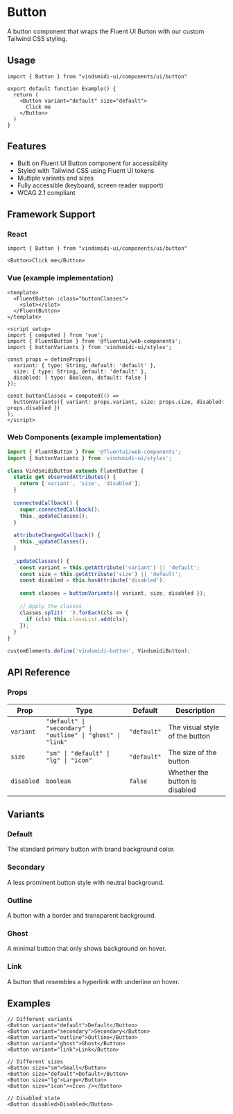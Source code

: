 # Button

A button component that wraps the Fluent UI Button with our custom Tailwind CSS styling.

## Usage

```tsx
import { Button } from "vindsmidi-ui/components/ui/button"

export default function Example() {
  return (
    <Button variant="default" size="default">
      Click me
    </Button>
  )
}
```

## Features

- Built on Fluent UI Button component for accessibility
- Styled with Tailwind CSS using Fluent UI tokens
- Multiple variants and sizes
- Fully accessible (keyboard, screen reader support)
- WCAG 2.1 compliant

## Framework Support

### React

```tsx
import { Button } from "vindsmidi-ui/components/ui/button"

<Button>Click me</Button>
```

### Vue (example implementation)

```vue
<template>
  <FluentButton :class="buttonClasses">
    <slot></slot>
  </FluentButton>
</template>

<script setup>
import { computed } from 'vue';
import { FluentButton } from '@fluentui/web-components';
import { buttonVariants } from 'vindsmidi-ui/styles';

const props = defineProps({
  variant: { type: String, default: 'default' },
  size: { type: String, default: 'default' },
  disabled: { type: Boolean, default: false }
});

const buttonClasses = computed(() =>
  buttonVariants({ variant: props.variant, size: props.size, disabled: props.disabled })
);
</script>
```

### Web Components (example implementation)

```js
import { FluentButton } from '@fluentui/web-components';
import { buttonVariants } from 'vindsmidi-ui/styles';

class VindsmidiButton extends FluentButton {
  static get observedAttributes() {
    return ['variant', 'size', 'disabled'];
  }
  
  connectedCallback() {
    super.connectedCallback();
    this._updateClasses();
  }
  
  attributeChangedCallback() {
    this._updateClasses();
  }
  
  _updateClasses() {
    const variant = this.getAttribute('variant') || 'default';
    const size = this.getAttribute('size') || 'default';
    const disabled = this.hasAttribute('disabled');
    
    const classes = buttonVariants({ variant, size, disabled });
    
    // Apply the classes
    classes.split(' ').forEach(cls => {
      if (cls) this.classList.add(cls);
    });
  }
}

customElements.define('vindsmidi-button', VindsmidiButton);
```

## API Reference

### Props

| Prop | Type | Default | Description |
|------|------|---------|-------------|
| `variant` | `"default" \| "secondary" \| "outline" \| "ghost" \| "link"` | `"default"` | The visual style of the button |
| `size` | `"sm" \| "default" \| "lg" \| "icon"` | `"default"` | The size of the button |
| `disabled` | `boolean` | `false` | Whether the button is disabled |

## Variants

### Default

The standard primary button with brand background color.

### Secondary

A less prominent button style with neutral background.

### Outline

A button with a border and transparent background.

### Ghost

A minimal button that only shows background on hover.

### Link

A button that resembles a hyperlink with underline on hover.

## Examples

```tsx
// Different variants
<Button variant="default">Default</Button>
<Button variant="secondary">Secondary</Button>
<Button variant="outline">Outline</Button>
<Button variant="ghost">Ghost</Button>
<Button variant="link">Link</Button>

// Different sizes
<Button size="sm">Small</Button>
<Button size="default">Default</Button>
<Button size="lg">Large</Button>
<Button size="icon"><Icon /></Button>

// Disabled state
<Button disabled>Disabled</Button>
```